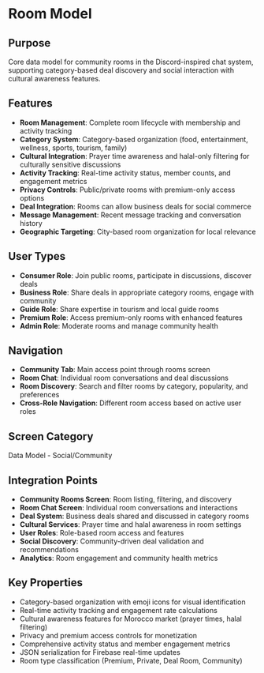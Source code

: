# Room Model

## Purpose
Core data model for community rooms in the Discord-inspired chat system, supporting category-based deal discovery and social interaction with cultural awareness features.

## Features
- **Room Management**: Complete room lifecycle with membership and activity tracking
- **Category System**: Category-based organization (food, entertainment, wellness, sports, tourism, family)
- **Cultural Integration**: Prayer time awareness and halal-only filtering for culturally sensitive discussions
- **Activity Tracking**: Real-time activity status, member counts, and engagement metrics
- **Privacy Controls**: Public/private rooms with premium-only access options
- **Deal Integration**: Rooms can allow business deals for social commerce
- **Message Management**: Recent message tracking and conversation history
- **Geographic Targeting**: City-based room organization for local relevance

## User Types
- **Consumer Role**: Join public rooms, participate in discussions, discover deals
- **Business Role**: Share deals in appropriate category rooms, engage with community
- **Guide Role**: Share expertise in tourism and local guide rooms
- **Premium Role**: Access premium-only rooms with enhanced features
- **Admin Role**: Moderate rooms and manage community health

## Navigation
- **Community Tab**: Main access point through rooms screen
- **Room Chat**: Individual room conversations and deal discussions
- **Room Discovery**: Search and filter rooms by category, popularity, and preferences
- **Cross-Role Navigation**: Different room access based on active user roles

## Screen Category
Data Model - Social/Community

## Integration Points
- **Community Rooms Screen**: Room listing, filtering, and discovery
- **Room Chat Screen**: Individual room conversations and interactions
- **Deal System**: Business deals shared and discussed in category rooms
- **Cultural Services**: Prayer time and halal awareness in room settings
- **User Roles**: Role-based room access and features
- **Social Discovery**: Community-driven deal validation and recommendations
- **Analytics**: Room engagement and community health metrics

## Key Properties
- Category-based organization with emoji icons for visual identification
- Real-time activity tracking and engagement rate calculations
- Cultural awareness features for Morocco market (prayer times, halal filtering)
- Privacy and premium access controls for monetization
- Comprehensive activity status and member engagement metrics
- JSON serialization for Firebase real-time updates
- Room type classification (Premium, Private, Deal Room, Community)